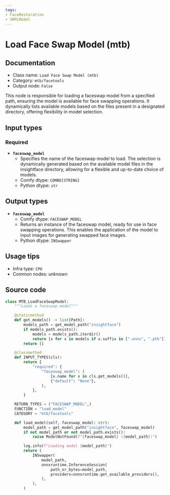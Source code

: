 ```yaml
---
tags:
- FaceRestoration
- SMPLModel
---
```


# Load Face Swap Model (mtb)
## Documentation
- Class name: `Load Face Swap Model (mtb)`
- Category: `mtb/facetools`
- Output node: `False`

This node is responsible for loading a faceswap model from a specified path, ensuring the model is available for face swapping operations. It dynamically lists available models based on the files present in a designated directory, offering flexibility in model selection.
## Input types
### Required
- **`faceswap_model`**
    - Specifies the name of the faceswap model to load. The selection is dynamically generated based on the available model files in the insightface directory, allowing for a flexible and up-to-date choice of models.
    - Comfy dtype: `COMBO[STRING]`
    - Python dtype: `str`
## Output types
- **`faceswap_model`**
    - Comfy dtype: `FACESWAP_MODEL`
    - Returns an instance of the faceswap model, ready for use in face swapping operations. This enables the application of the model to input images for generating swapped face images.
    - Python dtype: `INSwapper`
## Usage tips
- Infra type: `CPU`
- Common nodes: unknown


## Source code
```python
class MTB_LoadFaceSwapModel:
    """Loads a faceswap model"""

    @staticmethod
    def get_models() -> list[Path]:
        models_path = get_model_path("insightface")
        if models_path.exists():
            models = models_path.iterdir()
            return [x for x in models if x.suffix in [".onnx", ".pth"]]
        return []

    @classmethod
    def INPUT_TYPES(cls):
        return {
            "required": {
                "faceswap_model": (
                    [x.name for x in cls.get_models()],
                    {"default": "None"},
                ),
            },
        }

    RETURN_TYPES = ("FACESWAP_MODEL",)
    FUNCTION = "load_model"
    CATEGORY = "mtb/facetools"

    def load_model(self, faceswap_model: str):
        model_path = get_model_path("insightface", faceswap_model)
        if not model_path or not model_path.exists():
            raise ModelNotFound(f"{faceswap_model} ({model_path})")

        log.info(f"Loading model {model_path}")
        return (
            INSwapper(
                model_path,
                onnxruntime.InferenceSession(
                    path_or_bytes=model_path,
                    providers=onnxruntime.get_available_providers(),
                ),
            ),
        )

```

